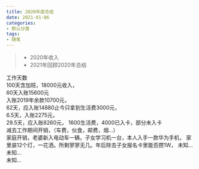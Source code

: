 ```yaml
---
title: 2020年底总结
date: 2021-01-06
categories:
- 默认分类
tags:
- 随笔
---
```


> * 2020年收入
> * 2021年回顾2020年总结

  <!-- more -->

工作天数  
100天含加班，18000元收入，  
60天入账15600元  
入账2019年余款10700元，  
62天，应入账14880止今只拿到生活费3000元，  
6.5天，入账2275元，  
29.5天，应入账8260元， 1600生活费，4000已入卡，部分未入卡  
减去工作期间开销，（车费，伙食，邮费，烟…）  
家庭开销，老婆新入电动车一辆，子女学习机一台，本人入手一款华为手机，
家里装12个灯，一花洒。所剩寥寥无几。年后除去子女报名卡里能否攒1W，
未知…  
未知…  
未知…  

